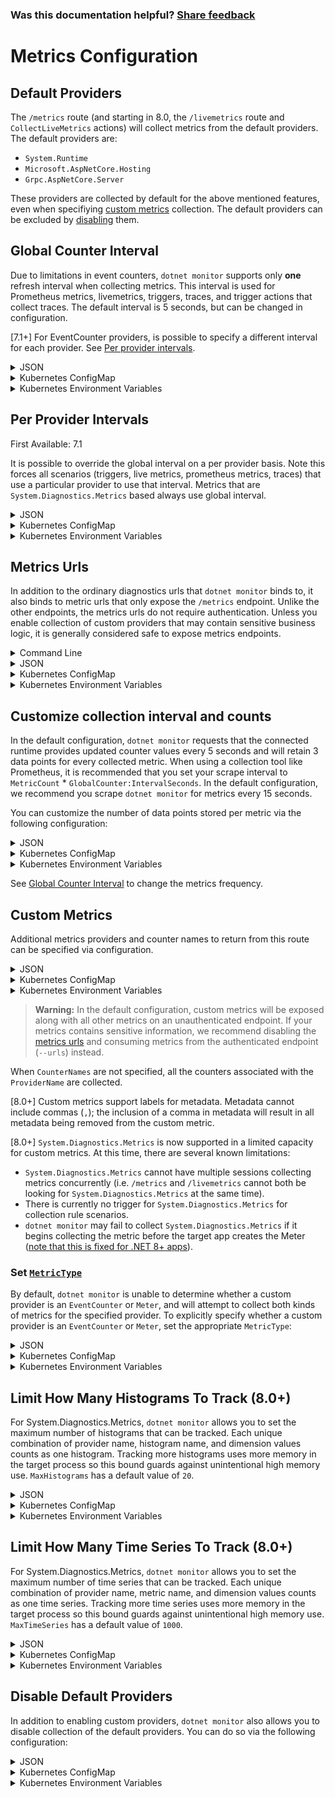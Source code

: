 
### Was this documentation helpful? [Share feedback](https://www.research.net/r/DGDQWXH?src=documentation%2Fconfiguration%2Fmetrics-configuration)

# Metrics Configuration

## Default Providers

The `/metrics` route (and starting in 8.0, the `/livemetrics` route and `CollectLiveMetrics` actions) will collect metrics from the default providers. The default providers are:
- `System.Runtime`
- `Microsoft.AspNetCore.Hosting`
- `Grpc.AspNetCore.Server`

These providers are collected by default for the above mentioned features, even when specifiying [custom metrics](#custom-metrics) collection. The default providers can be excluded by [disabling](#disable-default-providers) them.

## Global Counter Interval

Due to limitations in event counters, `dotnet monitor` supports only **one** refresh interval when collecting metrics. This interval is used for
Prometheus metrics, livemetrics, triggers, traces, and trigger actions that collect traces. The default interval is 5 seconds, but can be changed in configuration.

[7.1+] For EventCounter providers, is possible to specify a different interval for each provider. See [Per provider intervals](#per-provider-intervals).

<details>
  <summary>JSON</summary>

  ```json
  {
      "GlobalCounter": {
        "IntervalSeconds": 10
      }
  }
  ```
</details>

<details>
  <summary>Kubernetes ConfigMap</summary>
  
  ```yaml
  GlobalCounter__IntervalSeconds: "10"
  ```
</details>

<details>
  <summary>Kubernetes Environment Variables</summary>
  
  ```yaml
  - name: DotnetMonitor_GlobalCounter__IntervalSeconds
    value: "10"
  ```
</details>

## Per Provider Intervals

First Available: 7.1

It is possible to override the global interval on a per provider basis. Note this forces all scenarios (triggers, live metrics, prometheus metrics, traces) that use a particular provider to use that interval. Metrics that are `System.Diagnostics.Metrics` based always use global interval.

<details>
  <summary>JSON</summary>

  ```json
  {
      "GlobalCounter": {
        "IntervalSeconds": 5,
        "Providers": {
            "System.Runtime": {
              "IntervalSeconds": 10
            }
          }
      }
  }
  ```
</details>

<details>
  <summary>Kubernetes ConfigMap</summary>
  
  ```yaml
  GlobalCounter__IntervalSeconds: "5"
  GlobalCounter__Providers__System.Runtime__IntervalSeconds: "10"
  ```
</details>

<details>
  <summary>Kubernetes Environment Variables</summary>
  
  ```yaml
  - name: DotnetMonitor_GlobalCounter__IntervalSeconds
    value: "5"
  - name: DotnetMonitor_GlobalCounter__Providers__System.Runtime__IntervalSeconds
    value: "10"

  ```
</details>

## Metrics Urls

In addition to the ordinary diagnostics urls that `dotnet monitor` binds to, it also binds to metric urls that only expose the `/metrics` endpoint. Unlike the other endpoints, the metrics urls do not require authentication. Unless you enable collection of custom providers that may contain sensitive business logic, it is generally considered safe to expose metrics endpoints. 

<details>
  <summary>Command Line</summary>

  ```cmd
  dotnet monitor collect --metricUrls http://*:52325
  ```
</details>

<details>
  <summary>JSON</summary>

  ```json
  {
    "Metrics": {
      "Endpoints": "http://*:52325"
    }
  }
  ```
</details>

<details>
  <summary>Kubernetes ConfigMap</summary>
  
  ```yaml
  Metrics__Endpoints: "http://*:52325"
  ```
</details>

<details>
  <summary>Kubernetes Environment Variables</summary>
  
  ```yaml
  - name: DotnetMonitor_Metrics__Endpoints
    value: "http://*:52325"
  ```
</details>

## Customize collection interval and counts

In the default configuration, `dotnet monitor` requests that the connected runtime provides updated counter values every 5 seconds and will retain 3 data points for every collected metric. When using a collection tool like Prometheus, it is recommended that you set your scrape interval to `MetricCount` * `GlobalCounter:IntervalSeconds`. In the default configuration, we recommend you scrape `dotnet monitor` for metrics every 15 seconds.

You can customize the number of data points stored per metric via the following configuration:

<details>
  <summary>JSON</summary>

  ```json
  {
    "Metrics": {
      "MetricCount": 3
    }
  }
  ```
</details>

<details>
  <summary>Kubernetes ConfigMap</summary>
  
  ```yaml
  Metrics__MetricCount: "3"
  ```
</details>

<details>
  <summary>Kubernetes Environment Variables</summary>
  
  ```yaml
  - name: DotnetMonitor_Metrics__MetricCount
    value: "3"
  ```
</details>

See [Global Counter Interval](#global-counter-interval) to change the metrics frequency.

## Custom Metrics

Additional metrics providers and counter names to return from this route can be specified via configuration. 

<details>
  <summary>JSON</summary>

  ```json
  {
    "Metrics": {
      "Providers": [
        {
          "ProviderName": "Microsoft-AspNetCore-Server-Kestrel",
          "CounterNames": [
            "connections-per-second",
            "total-connections"
          ]
        }
      ]
    }
  }
  ```
</details>

<details>
  <summary>Kubernetes ConfigMap</summary>
  
  ```yaml
  Metrics__Providers__0__ProviderName: "Microsoft-AspNetCore-Server-Kestrel"
  Metrics__Providers__0__CounterNames__0: "connections-per-second"
  Metrics__Providers__0__CounterNames__1: "total-connections"
  ```
</details>

<details>
  <summary>Kubernetes Environment Variables</summary>
  
  ```yaml
  - name: DotnetMonitor_Metrics__Providers__0__ProviderName
    value: "Microsoft-AspNetCore-Server-Kestrel"
  - name: DotnetMonitor_Metrics__Providers__0__CounterNames__0
    value: "connections-per-second"
  - name: DotnetMonitor_Metrics__Providers__0__CounterNames__1
    value: "total-connections"
  ```
</details>

> **Warning:** In the default configuration, custom metrics will be exposed along with all other metrics on an unauthenticated endpoint. If your metrics contains sensitive information, we recommend disabling the [metrics urls](#metrics-urls) and consuming metrics from the authenticated endpoint (`--urls`) instead.

When `CounterNames` are not specified, all the counters associated with the `ProviderName` are collected.

[8.0+] Custom metrics support labels for metadata. Metadata cannot include commas (`,`); the inclusion of a comma in metadata will result in all metadata being removed from the custom metric.

[8.0+] `System.Diagnostics.Metrics` is now supported in a limited capacity for custom metrics. At this time, there are several known limitations:
 * `System.Diagnostics.Metrics` cannot have multiple sessions collecting metrics concurrently (i.e. `/metrics` and `/livemetrics` cannot both be looking for `System.Diagnostics.Metrics` at the same time). 
 * There is currently no trigger for `System.Diagnostics.Metrics` for collection rule scenarios.
 * `dotnet monitor` may fail to collect `System.Diagnostics.Metrics` if it begins collecting the metric before the target app creates the Meter ([note that this is fixed for .NET 8+ apps](https://github.com/dotnet/runtime/pull/76965)).
 
### Set [`MetricType`](../api/definitions.md#metrictype-80)

By default, `dotnet monitor` is unable to determine whether a custom provider is an `EventCounter` or `Meter`, and will attempt to collect both kinds of metrics for the specified provider. To explicitly specify whether a custom provider is an `EventCounter` or `Meter`, set the appropriate `MetricType`:

<details>
  <summary>JSON</summary>

  ```json
  {
    "Metrics": {
      "Providers": [
        {
          "ProviderName": "MyCustomEventCounterProvider",
          "MetricType": "EventCounter"
        },
        {
          "ProviderName": "MyCustomSDMProvider",
          "MetricType": "Meter"
        }
      ]
    }
  }
  ```
</details>

<details>
  <summary>Kubernetes ConfigMap</summary>
  
  ```yaml
  Metrics__Providers__0__ProviderName: "MyCustomEventCounterProvider"
  Metrics__Providers__0__MetricType: "EventCounter"
  Metrics__Providers__1__ProviderName: "MyCustomSDMProvider"
  Metrics__Providers__1__MetricType: "Meter"
  ```
</details>

<details>
  <summary>Kubernetes Environment Variables</summary>
  
  ```yaml
  - name: DotnetMonitor_Metrics__Providers__0__ProviderName
    value: "MyCustomEventCounterProvider"
  - name: DotnetMonitor_Metrics__Providers__0__MetricType
    value: "EventCounter"
  - name: DotnetMonitor_Metrics__Providers__1__ProviderName
    value: "MyCustomSDMProvider"
  - name: DotnetMonitor_Metrics__Providers__1__MetricType
    value: "Meter"
  ```
</details>

## Limit How Many Histograms To Track (8.0+)

For System.Diagnostics.Metrics, `dotnet monitor` allows you to set the maximum number of histograms that can be tracked. Each unique combination of provider name, histogram name, and dimension values counts as one histogram. Tracking more histograms uses more memory in the target process so this bound guards against unintentional high memory use. `MaxHistograms` has a default value of `20`.

<details>
  <summary>JSON</summary>

  ```json
  {
    "GlobalCounter": {
      "MaxHistograms": 5
    }
  }
  ```
</details>

<details>
  <summary>Kubernetes ConfigMap</summary>
  
  ```yaml
  GlobalCounter__MaxHistograms: "5"
  ```
</details>

<details>
  <summary>Kubernetes Environment Variables</summary>
  
  ```yaml
  - name: DotnetMonitor_GlobalCounter__MaxHistograms
    value: "5"
  ```
</details>

## Limit How Many Time Series To Track (8.0+)

For System.Diagnostics.Metrics, `dotnet monitor` allows you to set the maximum number of time series that can be tracked. Each unique combination of provider name, metric name, and dimension values counts as one time series. Tracking more time series uses more memory in the target process so this bound guards against unintentional high memory use. `MaxTimeSeries` has a default value of `1000`.

<details>
  <summary>JSON</summary>

  ```json
  {
    "GlobalCounter": {
      "MaxTimeSeries": 500
    }
  }
  ```
</details>

<details>
  <summary>Kubernetes ConfigMap</summary>
  
  ```yaml
  GlobalCounter__MaxTimeSeries: "500"
  ```
</details>

<details>
  <summary>Kubernetes Environment Variables</summary>
  
  ```yaml
  - name: DotnetMonitor_GlobalCounter__MaxTimeSeries
    value: "500"
  ```
</details>

## Disable Default Providers

In addition to enabling custom providers, `dotnet monitor` also allows you to disable collection of the default providers. You can do so via the following configuration:

<details>
  <summary>JSON</summary>

  ```json
  {
    "Metrics": {
      "IncludeDefaultProviders": false
    }
  }
  ```
</details>

<details>
  <summary>Kubernetes ConfigMap</summary>
  
  ```yaml
  Metrics__IncludeDefaultProviders: "false"
  ```
</details>

<details>
  <summary>Kubernetes Environment Variables</summary>
  
  ```yaml
  - name: DotnetMonitor_Metrics__IncludeDefaultProviders
    value: "false"
  ```
</details>
